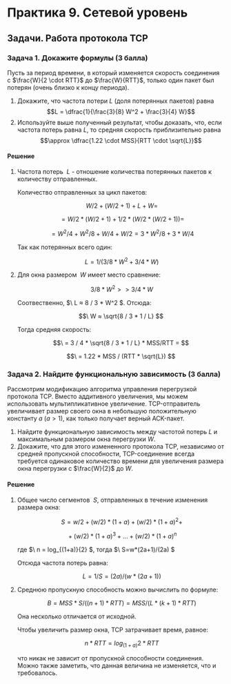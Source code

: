 # Практика 9. Сетевой уровень

## Задачи. Работа протокола TCP

### Задача 1. Докажите формулы (3 балла)
Пусть за период времени, в который изменяется скорость соединения с $\frac{W}{2 \cdot RTT}$
до $\frac{W}{RTT}$, только один пакет был потерян (очень близко к концу периода).
1. Докажите, что частота потери $L$ (доля потерянных пакетов) равна
   $$L = \dfrac{1}{\frac{3}{8} W^2 + \frac{3}{4} W}$$
2. Используйте выше полученный результат, чтобы доказать, что, если частота потерь равна
   $L$, то средняя скорость приблизительно равна
   $$\approx \dfrac{1.22 \cdot MSS}{RTT \cdot \sqrt{L}}$$

#### Решение
1. Частота потерь $\ { L }$ - отношение количества потерянных пакетов к количеству отправленных.

    Количество отправленных за цикл пакетов:

    $$\ W/2 + (W/2 + 1) + L + W = $$

    $$\ = W/2 * (W/2 + 1) + 1/2 * (W/2 * (W/2 + 1)) = $$

    $$\ = W^2 / 4 + W^2 / 8 + W / 4 + W / 2 = 3 * W^2 / 8 + 3 * W / 4 $$

    Так как потерянных всего один:

    $$\ L = 1 / (3 / 8 * W^2 + 3 / 4 * W) $$

2. Для окна размером $\ { W }$ имеет место сравнение:

    $$\ 3 / 8 * W^2 >> 3 / 4 * W $$

    Соотвественно, $\ L ≈ 8 / 3 * W^2 $. Отсюда:

    $$\ W ≈ \sqrt{8 / 3 * 1 / L} $$

    Тогда средняя скорость:

    $$\ = 3 / 4 * \sqrt{8 / 3 * 1 / L} * MSS/RTT = $$

    $$\ = 1.22 * MSS / (RTT * \sqrt{L}) $$


### Задача 2. Найдите функциональную зависимость (3 балла)
Рассмотрим модификацию алгоритма управления перегрузкой протокола TCP. Вместо
аддитивного увеличения, мы можем использовать мультипликативное увеличение. 
TCP-отправитель увеличивает размер своего окна в небольшую положительную 
константу $a$ ($a > 1$), как только получает верный ACK-пакет.
1. Найдите функциональную зависимость между частотой потерь $L$ и максимальным
размером окна перегрузки $W$.
2. Докажите, что для этого измененного протокола TCP, независимо от средней пропускной
способности, TCP-соединение всегда требуется одинаковое количество времени для
увеличения размера окна перегрузки с $\frac{W}{2}$ до $W$.

#### Решение
1. Общее число сегментов $\ {  S }$, отправленных в течение изменения размера окна:

    $$\ S = w / 2 + (w / 2) * (1 + a) + (w / 2) * (1 + a)^2 + $$

    $$\ + (w / 2) * (1 + a)^3 + ... + (w / 2) * (1 + a)^n $$

    где $\ n = log_{(1+a)}{2} $, тогда $\ S=w*(2a+1)/(2a) $

    Отсюда частота потерь равна:

    $$\ L = 1 / S = (2a) / (w*(2a+1))  $$

2.  Среднюю пропускную способность можно вычислить по формуле:

    $$\ B = MSS * S / ((n+1) * RTT) = MSS / (L * (k+1) * RTT)  $$

    Она несколько отличается от исходной.

    Чтобы увеличить размер окна, TCP затрачивает время, равное:

    $$\ n * RTT = log_{(1+a)}2 * RTT  $$

    что никак не зависит от пропускной способности соединения. Можно также заметить, что данная величина не изменяется, что и требовалось.

